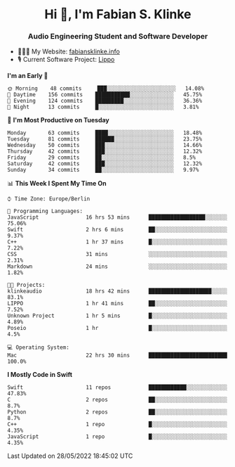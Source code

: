 <h1 align="center">Hi 👋, I'm Fabian S. Klinke</h1>
<h3 align="center">Audio Engineering Student and Software Developer</h3>

- 👨🏻‍💻 My Website: [fabiansklinke.info](https://fabiansklinke.info)
- 🎙 Current Software Project: [Lippo](https://klinkeaudio.com)

<!--START_SECTION:waka-->
**I'm an Early 🐤** 

```text
🌞 Morning    48 commits     ███░░░░░░░░░░░░░░░░░░░░░░   14.08% 
🌆 Daytime    156 commits    ███████████░░░░░░░░░░░░░░   45.75% 
🌃 Evening    124 commits    █████████░░░░░░░░░░░░░░░░   36.36% 
🌙 Night      13 commits     █░░░░░░░░░░░░░░░░░░░░░░░░   3.81%

```
📅 **I'm Most Productive on Tuesday** 

```text
Monday       63 commits     ████░░░░░░░░░░░░░░░░░░░░░   18.48% 
Tuesday      81 commits     ██████░░░░░░░░░░░░░░░░░░░   23.75% 
Wednesday    50 commits     ███░░░░░░░░░░░░░░░░░░░░░░   14.66% 
Thursday     42 commits     ███░░░░░░░░░░░░░░░░░░░░░░   12.32% 
Friday       29 commits     ██░░░░░░░░░░░░░░░░░░░░░░░   8.5% 
Saturday     42 commits     ███░░░░░░░░░░░░░░░░░░░░░░   12.32% 
Sunday       34 commits     ██░░░░░░░░░░░░░░░░░░░░░░░   9.97%

```


📊 **This Week I Spent My Time On** 

```text
⌚︎ Time Zone: Europe/Berlin

💬 Programming Languages: 
JavaScript               16 hrs 53 mins      ██████████████████░░░░░░░   75.06% 
Swift                    2 hrs 6 mins        ██░░░░░░░░░░░░░░░░░░░░░░░   9.37% 
C++                      1 hr 37 mins        █░░░░░░░░░░░░░░░░░░░░░░░░   7.22% 
CSS                      31 mins             ░░░░░░░░░░░░░░░░░░░░░░░░░   2.31% 
Markdown                 24 mins             ░░░░░░░░░░░░░░░░░░░░░░░░░   1.82%

🐱‍💻 Projects: 
klinkeaudio              18 hrs 42 mins      ████████████████████░░░░░   83.1% 
LIPPO                    1 hr 41 mins        ██░░░░░░░░░░░░░░░░░░░░░░░   7.52% 
Unknown Project          1 hr 5 mins         █░░░░░░░░░░░░░░░░░░░░░░░░   4.89% 
Poseio                   1 hr                █░░░░░░░░░░░░░░░░░░░░░░░░   4.5%

💻 Operating System: 
Mac                      22 hrs 30 mins      █████████████████████████   100.0%

```

**I Mostly Code in Swift** 

```text
Swift                    11 repos            ████████████░░░░░░░░░░░░░   47.83% 
C                        2 repos             ██░░░░░░░░░░░░░░░░░░░░░░░   8.7% 
Python                   2 repos             ██░░░░░░░░░░░░░░░░░░░░░░░   8.7% 
C++                      1 repo              █░░░░░░░░░░░░░░░░░░░░░░░░   4.35% 
JavaScript               1 repo              █░░░░░░░░░░░░░░░░░░░░░░░░   4.35%

```



 Last Updated on 28/05/2022 18:45:02 UTC
<!--END_SECTION:waka-->
